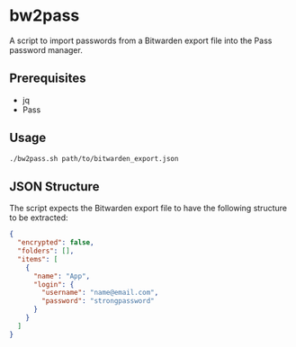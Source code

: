 # bw2pass

A script to import passwords from a Bitwarden export file into the Pass password manager.

## Prerequisites

- jq
- Pass

## Usage

```bash
./bw2pass.sh path/to/bitwarden_export.json
```

## JSON Structure

The script expects the Bitwarden export file to have the following structure to be extracted:

```json
{
  "encrypted": false,
  "folders": [],
  "items": [
    {
      "name": "App",
      "login": {
        "username": "name@email.com",
        "password": "strongpassword"
      }
    }
  ]
}
```
